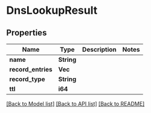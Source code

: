 # DnsLookupResult

## Properties

Name | Type | Description | Notes
------------ | ------------- | ------------- | -------------
**name** | **String** |  | 
**record_entries** | **Vec<String>** |  | 
**record_type** | **String** |  | 
**ttl** | **i64** |  | 

[[Back to Model list]](../README.md#documentation-for-models) [[Back to API list]](../README.md#documentation-for-api-endpoints) [[Back to README]](../README.md)


